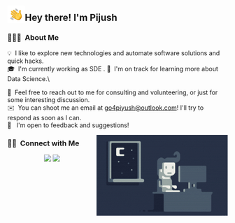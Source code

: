
<img alt="Night Coding" src="./assets/Hand%20Wave.gif" width='40' align="left"/><h2>Hey there! I'm Pijush</h2>

<!-- ## 👋 &nbsp;Hey there! I'm Aditya -->

### 👨🏻‍💻 &nbsp;About Me

💡 &nbsp;I like to explore new technologies and automate software solutions and quick hacks.\
🎓 &nbsp;I'm currently working as  SDE .
🌱 &nbsp;I'm on track for learning more about Data Science.\

💬 &nbsp;Feel free to reach out to me for consulting and volunteering, or just for some interesting discussion.\
✉️ &nbsp;You can shoot me an email at go4piyush@outlook.com! I'll try to respond as soon as I can.\
📄 &nbsp; I'm open to feedback and suggestions!

<img alt="Night Coding" src="https://raw.githubusercontent.com/AVS1508/AVS1508/master/assets/Night-Coding.gif" align="right"/>


### 🤝🏻 &nbsp;Connect with Me

<p align="center">
<a href="https://www.linkedin.com/in/pijush-chakraborty-479b8baa/"><img src="https://img.shields.io/badge/LinkedIn-0077B5?style=for-the-badge&logo=linkedin&logoColor=white"/></a>
<a href="mailto:go4piyush@outlook.com"><img src="https://img.shields.io/badge/Microsoft_Outlook-0078D4?style=for-the-badge&logo=microsoft-outlook&logoColor=white"/></a>

</p>


